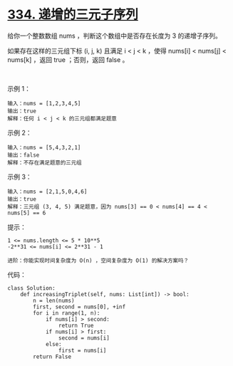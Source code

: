 # [334. 递增的三元子序列](https://leetcode.cn/problems/increasing-triplet-subsequence/)

给你一个整数数组 nums ，判断这个数组中是否存在长度为 3 的递增子序列。

如果存在这样的三元组下标 (i, j, k) 且满足 i < j < k ，使得 nums[i] < nums[j] < nums[k] ，返回 true ；否则，返回 false 。

 

示例 1：
```
输入：nums = [1,2,3,4,5]
输出：true
解释：任何 i < j < k 的三元组都满足题意
```
示例 2：
```
输入：nums = [5,4,3,2,1]
输出：false
解释：不存在满足题意的三元组
```
示例 3：
```
输入：nums = [2,1,5,0,4,6]
输出：true
解释：三元组 (3, 4, 5) 满足题意，因为 nums[3] == 0 < nums[4] == 4 < nums[5] == 6
```

提示：
```
1 <= nums.length <= 5 * 10**5
-2**31 <= nums[i] <= 2**31 - 1
```
```
进阶：你能实现时间复杂度为 O(n) ，空间复杂度为 O(1) 的解决方案吗？
```

代码：
```python3
class Solution:
    def increasingTriplet(self, nums: List[int]) -> bool:
        n = len(nums)
        first, second = nums[0], +inf
        for i in range(1, n):
            if nums[i] > second:
                return True
            if nums[i] > first:
                second = nums[i]
            else:
                first = nums[i]
        return False
```